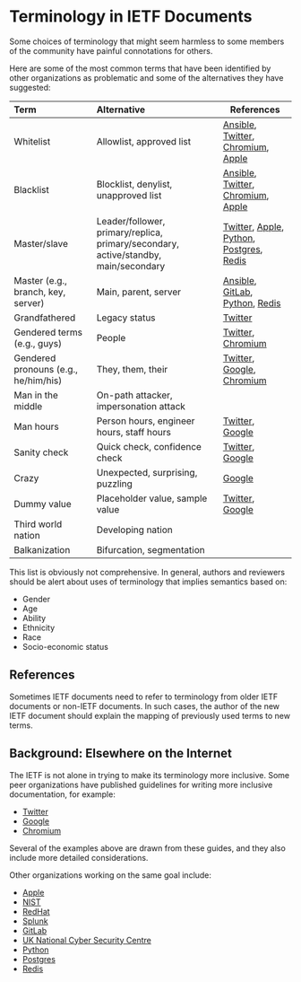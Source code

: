# Terminology in IETF Documents

Some choices of terminology that might seem harmless to some members of the community have painful connotations for others.  

Here are some of the most common terms that have been identified by other organizations as problematic and some of the alternatives they have suggested:

| Term                                  | Alternative                                       | References                            |
|:--------------------------------------|:--------------------------------------------------|----------------------------------------
| Whitelist                             | Allowlist, approved list                          |[Ansible](https://www.redhat.com/en/blog/making-open-source-more-inclusive-eradicating-problematic-language), [Twitter](https://twitter.com/TwitterEng/status/1278733305190342656), [Chromium](https://chromium.googlesource.com/chromium/src/+/master/styleguide/inclusive_code.md), [Apple](https://help.apple.com/applestyleguide/#/apsg1a3a0436)| 
| Blacklist	                            | Blocklist, denylist, unapproved list              |[Ansible](https://www.redhat.com/en/blog/making-open-source-more-inclusive-eradicating-problematic-language), [Twitter](https://twitter.com/TwitterEng/status/1278733305190342656), [Chromium](https://chromium.googlesource.com/chromium/src/+/master/styleguide/inclusive_code.md), [Apple](https://help.apple.com/applestyleguide/#/apsg1a3a0436)| 
| Master/slave                          | Leader/follower, primary/replica, primary/secondary, active/standby, main/secondary  |[Twitter](https://twitter.com/TwitterEng/status/1278733305190342656), [Apple](https://help.apple.com/applestyleguide/#/apsg72b28652), [Python](https://bugs.python.org/issue34605), [Postgres](https://www.postgresql.org/message-id/flat/E393EC88-377F-4C59-A67A-69F2A38D17C7@yesql.se), [Redis](https://github.com/redis/redis/issues/5335)|
| Master (e.g., branch, key, server)    | Main, parent, server                                       |[Ansible](https://www.redhat.com/en/blog/making-open-source-more-inclusive-eradicating-problematic-language), [GitLab](https://gitlab.com/gitlab-org/gitlab/-/issues/221164), [Python](https://bugs.python.org/issue34605), [Redis](https://github.com/redis/redis/issues/5335)|            
| Grandfathered	                        | Legacy status                                     |[Twitter](https://twitter.com/TwitterEng/status/1278733305190342656)|
| Gendered terms (e.g., guys)           | People                                            |[Twitter](https://twitter.com/TwitterEng/status/1278733305190342656), [Chromium](https://chromium.googlesource.com/chromium/src/+/master/styleguide/inclusive_code.md)|
| Gendered pronouns (e.g., he/him/his)  | They, them, their                                 |[Twitter](https://twitter.com/TwitterEng/status/1278733305190342656), [Google](https://developers.google.com/style/inclusive-documentation), [Chromium](https://chromium.googlesource.com/chromium/src/+/master/styleguide/inclusive_code.md)|
| Man in the middle                     | On-path attacker, impersonation attack            |
| Man hours	                            | Person hours, engineer hours, staff hours         |[Twitter](https://twitter.com/TwitterEng/status/1278733305190342656), [Google](https://developers.google.com/style/inclusive-documentation)|
| Sanity check                          | Quick check, confidence check                     |[Twitter](https://twitter.com/TwitterEng/status/1278733305190342656), [Google](https://developers.google.com/style/inclusive-documentation)|
| Crazy                                 | Unexpected, surprising, puzzling                  |[Google](https://developers.google.com/style/inclusive-documentation)|
| Dummy value                           | Placeholder value, sample value                   |[Twitter](https://twitter.com/TwitterEng/status/1278733305190342656), [Google](https://developers.google.com/style/inclusive-documentation)|
| Third world nation                    | Developing nation                                 |
| Balkanization                         | Bifurcation, segmentation                         |

This list is obviously not comprehensive.  In general, authors and reviewers
should be alert about uses of terminology that implies semantics based on:

* Gender
* Age
* Ability
* Ethnicity
* Race
* Socio-economic status

## References

Sometimes IETF documents need to refer to terminology from older IETF documents
or non-IETF documents. In such cases, the
author of the new IETF document should explain the mapping of previously used terms to new terms. 

## Background: Elsewhere on the Internet

The IETF is not alone in trying to make its terminology more inclusive.  Some
peer organizations have published guidelines for writing more inclusive
documentation, for example:

* [Twitter](https://twitter.com/TwitterEng/status/1278733305190342656)
* [Google](https://developers.google.com/style/inclusive-documentation)
* [Chromium](https://chromium.googlesource.com/chromium/src/+/master/styleguide/inclusive_code.md)

Several of the examples above are drawn from these guides, and they also include
more detailed considerations.

Other organizations working on the same goal include:
* [Apple](https://developer.apple.com/news/?id=1o9zxsxl)
* [NIST](https://www.politico.com/news/2020/06/25/agency-ends-use-technology-terms-racist-associations-339880)
* [RedHat](https://www.redhat.com/en/blog/making-open-source-more-inclusive-eradicating-problematic-language)
* [Splunk](https://www.splunk.com/en_us/blog/leadership/biased-language-has-no-place-in-tech.html)
* [GitLab](https://gitlab.com/gitlab-org/gitlab/-/issues/221164)
* [UK National Cyber Security Centre](https://www.ncsc.gov.uk/blog-post/terminology-its-not-black-and-white)
* [Python](https://bugs.python.org/issue34605)
* [Postgres](https://www.postgresql.org/message-id/flat/E393EC88-377F-4C59-A67A-69F2A38D17C7@yesql.se)
* [Redis](https://github.com/redis/redis/issues/5335)
